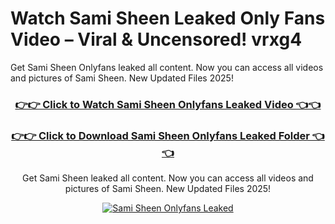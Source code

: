 # Watch Sami Sheen Leaked Only Fans Video – Viral & Uncensored! vrxg4

Get Sami Sheen Onlyfans leaked all content. Now you can access all videos and pictures of Sami Sheen. New Updated Files 2025!  
<div align="center">
  
### [👉👉 Click to Watch Sami Sheen Onlyfans Leaked Video 👈👈](https://links2leaks.com/samisheen)  
### [👉👉 Click to Download Sami Sheen Onlyfans Leaked Folder 👈👈](https://links2leaks.com/samisheen)  

Get Sami Sheen leaked all content. Now you can access all videos and pictures of Sami Sheen. New Updated Files 2025!  

[![Sami Sheen Onlyfans Leaked](https://i.ibb.co/93hzkbrt/l2l.gif)](https://links2leaks.com/samisheen)  

</div>
